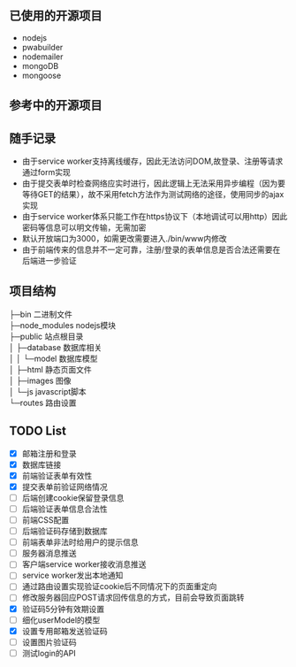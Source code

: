 ## 已使用的开源项目  
- nodejs  
- pwabuilder
- nodemailer  
- mongoDB  
- mongoose  

## 参考中的开源项目  

## 随手记录  
- 由于service worker支持离线缓存，因此无法访问DOM,故登录、注册等请求通过form实现  
- 由于提交表单时检查网络应实时进行，因此逻辑上无法采用异步编程（因为要等待GET的结果），故不采用fetch方法作为测试网络的途径，使用同步的ajax实现  
- 由于service worker体系只能工作在https协议下（本地调试可以用http）因此密码等信息可以明文传输，无需加密
- 默认开放端口为3000，如需更改需要进入./bin/www内修改  
- 由于前端传来的信息并不一定可靠，注册/登录的表单信息是否合法还需要在后端进一步验证

## 项目结构
├─bin   二进制文件  
├─node_modules  nodejs模块  
├─public    站点根目录  
│  ├─database   数据库相关  
│  │  └─model   数据库模型  
│  ├─html   静态页面文件  
│  ├─images     图像  
│  └─js     javascript脚本  
└─routes    路由设置  

## TODO List  
- [x] 邮箱注册和登录  
- [x] 数据库链接  
- [x] 前端验证表单有效性  
- [x] 提交表单前验证网络情况  
- [ ] 后端创建cookie保留登录信息  
- [ ] 后端验证表单信息合法性  
- [ ] 前端CSS配置  
- [ ] 后端验证码存储到数据库  
- [ ] 前端表单非法时给用户的提示信息  
- [ ] 服务器消息推送  
- [ ] 客户端service worker接收消息推送  
- [ ] service worker发出本地通知  
- [ ] 通过路由设置实现验证cookie后不同情况下的页面重定向  
- [ ] 修改服务器回应POST请求回传信息的方式，目前会导致页面跳转
- [x] 验证码5分钟有效期设置
- [ ] 细化userModel的模型
- [x] 设置专用邮箱发送验证码
- [ ] 设置图片验证码
- [ ] 测试login的API